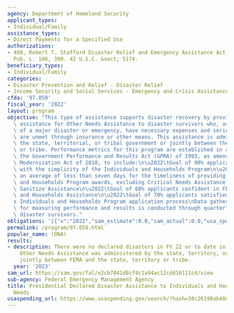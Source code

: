 ```yaml
---
agency: Department of Homeland Security
applicant_types:
- Individual/Family
assistance_types:
- Direct Payments for a Specified Use
authorizations:
- 408, Robert T. Stafford Disaster Relief and Emergency Assistance Act, as amended.
  Pub. L. 106, 390. 42 U.S.C. &sect; 5174.
beneficiary_types:
- Individual/Family
categories:
- Disaster Prevention and Relief - Disaster Relief
- Income Security and Social Services - Emergency and Crisis Assistance
cfda: '97.050'
fiscal_year: '2022'
layout: program
objective: "This type of assistance supports disaster recovery by providing financial\
  \ assistance for Other Needs Assistance to disaster survivors who, as a direct result\
  \ of a major disaster or emergency, have necessary expenses and serious needs that\
  \ are unmet through insurance or other means. This assistance is administered by\
  \ the state, territorial, or tribal government or jointly between the state, territory,\
  \ or tribe. Performance metrics for this program are established in accordance with\
  \ the Government Performance and Results Act (GPRA) of 1993, as amended by the GPRA\
  \ Modernization Act of 2010, to include:\n\u2022\tGoal of 90% applicants satisfied\
  \ with the simplicity of the Individuals and Households Program\n\u2022\tGoal of\
  \ an average of less than seven days for the timeliness of providing Individuals\
  \ and Households Program awards, excluding Critical Needs Assistance and Clean and\
  \ Sanitize Assistance\n\u2022\tGoal of 68% applicants confident in FEMA Individuals\
  \ and Households Assistance\n\u2022\tGoal of 70% applicants satisfied with FEMA\u2019\
  s Individuals and Households Program application process\nData gathering methodology\
  \ for measuring performance and results is conducted through quarterly surveys with\
  \ disaster survivors."
obligations: '[{"x":"2022","sam_estimate":0.0,"sam_actual":0.0,"usa_spending_actual":-1089998132.72},{"x":"2023","sam_estimate":0.0,"sam_actual":0.0,"usa_spending_actual":-865697979.61},{"x":"2024","sam_estimate":0.0,"sam_actual":0.0,"usa_spending_actual":0.0}]'
permalink: /program/97.050.html
popular_name: (ONA)
results:
- description: There were no declared disasters in FY 22 or to date in FY 23 in which
    Other Needs Assistance was administered by the state, territory, or tribe or administered
    jointly between FEMA and the state, territory or tribe.
  year: '2023'
sam_url: https://sam.gov/fal/e2cb7841d8cf4c1a94ac12cdd16111cd/view
sub-agency: Federal Emergency Management Agency
title: Presidential Declared Disaster Assistance to Individuals and Households - Other
  Needs
usaspending_url: https://www.usaspending.gov/search/?hash=38c26190ab48ee65b262f1f2b951fbb1
---
```

